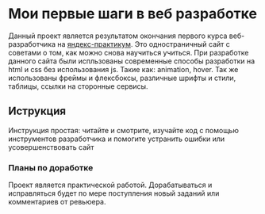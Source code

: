 # Мои первые шаги в веб разработке
Данный проект является результатом окончания первого курса веб-разработчика на [яндекс-практикум](https://practicum.yandex.ru/profile/web/). 
Это одностраничный сайт с советами о том, как можно снова научиться учиться. 
При разработке данного сайта были испльзованы современные способы разработки на html и css без использования js. Такие как: animation, hover. 
Так же использованы фреймы и флексбоксы, различные шрифты и стили, таблицы, ссылки на сторонные сервисы. 
## Иструкция
Инструкция простая: читайте и смотрите, изучайте код с помощью инструментов разработчика и помогите устранить ошибки или усовершенствовать сайт
### Планы по доработке
Проект является практической работой. Дорабатываться и исправляться будет по мере поступления новый заданий или комментариев от ревьюера. 
